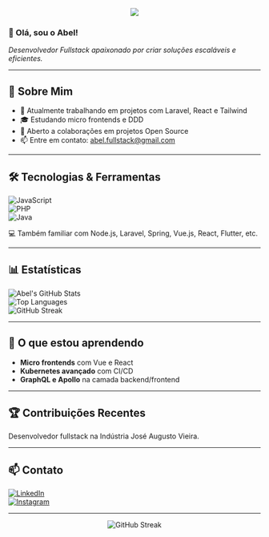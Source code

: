 <p align="center">
  <img src="https://capsule-render.vercel.app/api?text=Oi! Eu sou Abel🙋🏻‍♂️&animation=fadeIn&type=waving&color=gradient&height=100"/>
</p>

### 👋 Olá, sou o Abel!
*Desenvolvedor Fullstack apaixonado por criar soluções escaláveis e eficientes.*  

---

## 🚀 Sobre Mim
- 💼 Atualmente trabalhando em projetos com Laravel, React e Tailwind  
- 🎓 Estudando micro frontends e DDD  
- 🧩 Aberto a colaborações em projetos Open Source  
- 📫 Entre em contato: abel.fullstack@gmail.com

---

## 🛠️ Tecnologias & Ferramentas  
![JavaScript](https://img.shields.io/badge/-JavaScript-F7DF1E?style=flat-square&logo=javascript&logoColor=black)  
![PHP](https://img.shields.io/badge/-PHP-777BB4?style=flat-square&logo=php&logoColor=white)  
![Java](https://img.shields.io/badge/-Java-007396?style=flat-square&logo=java&logoColor=white)  

💻 Também familiar com Node.js, Laravel, Spring, Vue.js, React, Flutter, etc.

---

## 📊 Estatísticas  
![Abel's GitHub Stats](https://github-readme-stats.vercel.app/api?username=abelneto7&show_icons=true&theme=merko)  
![Top Languages](https://github-readme-stats.vercel.app/api/top-langs/?username=abelneto7&layout=compact&theme=merko)  
![GitHub Streak](https://streak-stats.demolab.com/?user=abelneto7&theme=merko)

---

## 🌱 O que estou aprendendo  
- **Micro frontends** com Vue e React  
- **Kubernetes avançado** com CI/CD  
- **GraphQL e Apollo** na camada backend/frontend  

---

## 🏆 Contribuições Recentes  
Desenvolvedor fullstack na Indústria José Augusto Vieira.

---

## 📫 Contato  
[![LinkedIn](https://img.shields.io/badge/LinkedIn-Abel-blue?style=for-the-badge&logo=linkedin&logoColor=white)](https://www.linkedin.com/in/abelsantan09/)  
[![Instagram](https://img.shields.io/badge/Instagram-AbelDev-orange?style=for-the-badge&logo=instagram&logoColor=white)](https://www.instagram.com/abelneto.dev/)

---

<div align="center">
  <img src="https://github.com/DenverCoder1/github-readme-streak-stats/blob/output/AbelNetoStreak.svg" alt="GitHub Streak" />
</div>
